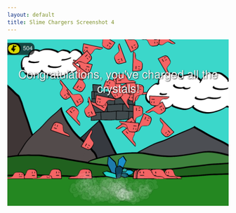 ```yaml
---
layout: default
title: Slime Chargers Screenshot 4
---
```

![](/assets/slime-assets/screenshot4.png)
